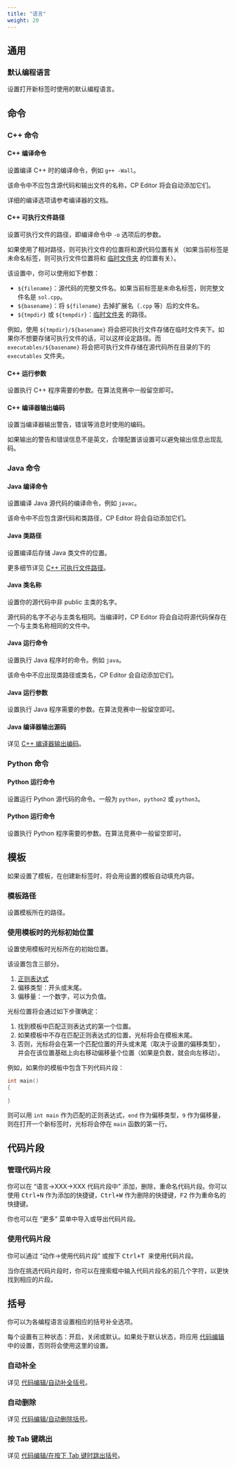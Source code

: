 ```yaml
---
title: "语言"
weight: 20
---
```


## 通用

### 默认编程语言

设置打开新标签时使用的默认编程语言。

## 命令

### C++ 命令

#### C++ 编译命令

设置编译 C++ 时的编译命令，例如 `g++ -Wall`。

该命令中不应包含源代码和输出文件的名称，CP Editor 将会自动添加它们。

详细的编译选项请参考编译器的文档。

#### C++ 可执行文件路径

设置可执行文件的路径，即编译命令中 `-o` 选项后的参数。

如果使用了相对路径，则可执行文件的位置将和源代码位置有关（如果当前标签是未命名标签，则可执行文件位置将和 [临时文件夹](../general#临时文件夹) 的位置有关）。

该设置中，你可以使用如下参数：

-   `${filename}`：源代码的完整文件名。如果当前标签是未命名标签，则完整文件名是 `sol.cpp`。
-   `${basename}`：将 `${filename}` 去掉扩展名（`.cpp` 等）后的文件名。
-   `${tmpdir}` 或 `${tempdir}`：[临时文件夹](../general#临时文件夹) 的路径。

例如，使用 `${tmpdir}/${basename}` 将会把可执行文件存储在临时文件夹下。如果你不想要存储可执行文件的话，可以这样设定路径。而 `executables/${basename}` 将会把可执行文件存储在源代码所在目录的下的 `executables` 文件夹。

#### C++ 运行参数

设置执行 C++ 程序需要的参数。在算法竞赛中一般留空即可。

#### C++ 编译器输出编码

设置当编译器输出警告，错误等消息时使用的编码。

如果输出的警告和错误信息不是英文，合理配置该设置可以避免输出信息出现乱码。

### Java 命令

#### Java 编译命令

设置编译 Java 源代码的编译命令，例如 `javac`。

该命令中不应包含源代码和类路径，CP Editor 将会自动添加它们。

#### Java 类路径

设置编译后存储 Java 类文件的位置。

更多细节详见 [C++ 可执行文件路径](#c-可执行文件路径)。

#### Java 类名称

设置你的源代码中非 public 主类的名字。

源代码的名字不必与主类名相同。当编译时，CP Editor 将会自动将源代码保存在一个与主类名称相同的文件中。

#### Java 运行命令

设置执行 Java 程序时的命令。例如 `java`。

该命令中不应出现类路径或类名，CP Editor 会自动添加它们。

#### Java 运行参数

设置执行 Java 程序需要的参数。在算法竞赛中一般留空即可。

#### Java 编译器输出源码

详见 [C++ 编译器输出编码](#c-编译器输出编码)。

### Python 命令

#### Python 运行命令

设置运行 Python 源代码的命令。一般为 `python`，`python2` 或 `python3`。

#### Python 运行命令

设置执行 Python 程序需要的参数。在算法竞赛中一般留空即可。

## 模板

如果设置了模板，在创建新标签时，将会用设置的模板自动填充内容。

### 模板路径

设置模板所在的路径。

### 使用模板时的光标初始位置

设置使用模板时光标所在的初始位置。

该设置包含三部分。

1.  [正则表达式](../general#正则表达式)
2.  偏移类型：开头或末尾。
3.  偏移量：一个数字，可以为负值。

光标位置将会通过如下步骤确定：

1.  找到模板中匹配正则表达式的第一个位置。
2.  如果模板中不存在匹配正则表达式的位置，光标将会在模板末尾。
3.  否则，光标将会在第一个匹配位置的开头或末尾（取决于设置的偏移类型），并会在该位置基础上向右移动偏移量个位置（如果是负数，就会向左移动）。

例如，如果你的模板中包含下列代码片段：

```cpp
int main()
{
    
}
```

则可以用 `int main` 作为匹配的正则表达式，`end` 作为偏移类型，`9` 作为偏移量，则在打开一个新标签时，光标将会停在 `main` 函数的第一行。

## 代码片段

### 管理代码片段

你可以在 “语言->XXX->XXX 代码片段中” 添加，删除，重命名代码片段。你可以使用 <kbd>Ctrl+N</kbd> 作为添加的快捷键，<kbd>Ctrl+W</kbd> 作为删除的快捷键，<kbd>F2</kbd> 作为重命名的快捷键。

你也可以在 “更多” 菜单中导入或导出代码片段。

### 使用代码片段

你可以通过 “动作->使用代码片段” 或按下 <kbd>Ctrl+T<kbd> 来使用代码片段。

当你在挑选代码片段时，你可以在搜索框中输入代码片段名的前几个字符，以更快找到相应的片段。

## 括号

你可以为各编程语言设置相应的括号补全选项。

每个设置有三种状态：开启，关闭或默认。如果处于默认状态，将应用 [代码编辑](../code-edit) 中的设置，否则将会使用这里的设置。

### 自动补全

详见 [代码编辑/自动补全括号](../code-edit#自动补全括号)。

### 自动删除

详见 [代码编辑/自动删除括号](../code-edit#自动删除括号)。

### 按 Tab 键跳出

详见 [代码编辑/在按下 Tab 键时跳出括号](../code-edit#在按下-tab-键时跳出括号)。

